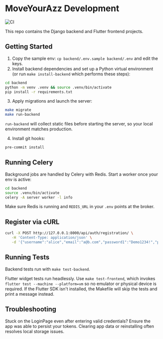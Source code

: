 # MoveYourAzz Development

![CI](https://github.com/OWNER/REPO/actions/workflows/ci.yml/badge.svg)


This repo contains the Django backend and Flutter frontend projects.

## Getting Started

1. Copy the sample env: `cp backend/.env.sample backend/.env` and edit the
   keys.
2. Install backend dependencies and set up a Python virtual environment
   (or run `make install-backend` which performs these steps):

```bash
cd backend
python -m venv .venv && source .venv/bin/activate
pip install -r requirements.txt
```

3. Apply migrations and launch the server:

```bash
make migrate
make run-backend
```
`run-backend` will collect static files before starting the server, so your
local environment matches production.

4. Install git hooks:

```bash
pre-commit install
```

## Running Celery

Background jobs are handled by Celery with Redis. Start a worker once your env is active:


```bash
cd backend
source .venv/bin/activate
celery -A server worker -l info
```


Make sure Redis is running and `REDIS_URL` in your `.env` points at the broker.

## Register via cURL

```bash
curl -X POST http://127.0.0.1:8000/api/auth/registration/ \
   -H 'Content-Type: application/json' \
   -d '{"username":"alice","email":"a@b.com","password1":"Demo1234!","password2":"Demo1234!"}'
```


## Running Tests

Backend tests run with `make test-backend`.

Flutter widget tests run headlessly. Use `make test-frontend`, which invokes
`flutter test --machine --platform=vm` so no emulator or physical device is
required. If the Flutter SDK isn't installed, the Makefile will skip the tests
and print a message instead.

## Troubleshooting

Stuck on the LoginPage even after entering valid credentials? Ensure the
app was able to persist your tokens. Clearing app data or reinstalling often
resolves local storage issues.

